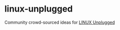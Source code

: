 # linux-unplugged
Community crowd-sourced ideas for [LINUX Unplugged](https://www.jupiterbroadcasting.com/show/linux-unplugged/)

